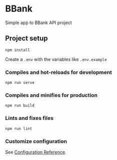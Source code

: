 # BBank 

Simple app to BBank API project

## Project setup
```
npm install
```

Create a `.env` with the variables like `.env.example`

### Compiles and hot-reloads for development
```
npm run serve
```

### Compiles and minifies for production
```
npm run build
```

### Lints and fixes files
```
npm run lint
```

### Customize configuration
See [Configuration Reference](https://cli.vuejs.org/config/).
